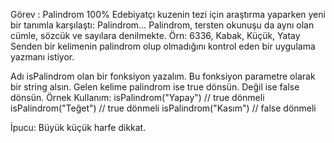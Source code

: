 Görev : Palindrom
100%
Edebiyatçı kuzenin tezi için araştırma yaparken yeni bir tanımla karşılaştı: Palindrom... Palindrom, tersten okunuşu da aynı olan cümle, sözcük ve sayılara denilmekte. Örn: 6336, Kabak, Küçük, Yatay Senden bir kelimenin palindrom olup olmadığını kontrol eden bir uygulama yazmanı istiyor.

Adı isPalindrom olan bir fonksiyon yazalım.
Bu fonksiyon parametre olarak bir string alsın.
Gelen kelime palindrom ise true dönsün. Değil ise false dönsün.
Örnek Kullanım: isPalindrom("Yapay") // true dönmeli isPalindrom("Teğet") // true dönmeli isPalindrom("Kasım") // false dönmeli

İpucu: Büyük küçük harfe dikkat.
